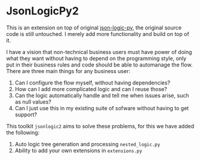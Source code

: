 # JsonLogicPy2

This is an extension on top of original [json-logic-py](https://github.com/nadirizr/json-logic-py), the original source code is still untouched. I merely add more functionality and build on top of it. 

I have a vision that non-technical business users must have power of doing what they want without having to depend on the programming style, only put in their business rules and code should be able to automanage the flow. There are three main things for any business user:

1. Can I configure the flow myself, without having dependencies?
2. How can I add more complicated logic and can I reuse those?
3. Can the logic automatically handle and tell me when issues arise, such as null values?
4. Can I just use this in my existing suite of sofware without having to get support?

This toolkit `jsonlogic2` aims to solve these problems, for this we have added the following:

1. Auto logic tree generation and processing `nested_logic.py`
2. Ability to add your own extensions in `extensions.py`
